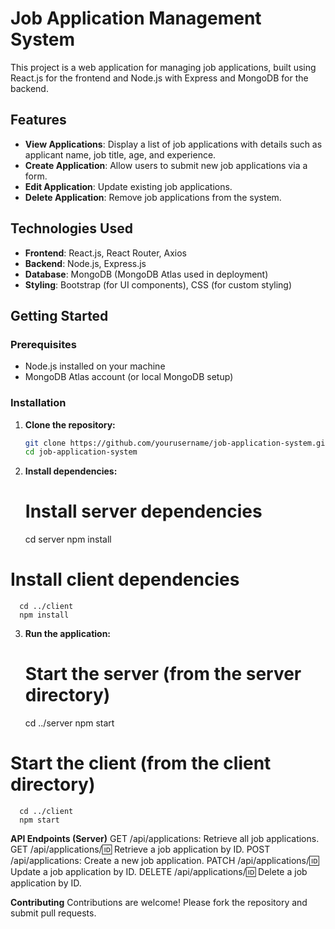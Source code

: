 # Job Application Management System

This project is a web application for managing job applications, built using React.js for the frontend and Node.js with Express and MongoDB for the backend.

## Features

- **View Applications**: Display a list of job applications with details such as applicant name, job title, age, and experience.
- **Create Application**: Allow users to submit new job applications via a form.
- **Edit Application**: Update existing job applications.
- **Delete Application**: Remove job applications from the system.

## Technologies Used

- **Frontend**: React.js, React Router, Axios
- **Backend**: Node.js, Express.js
- **Database**: MongoDB (MongoDB Atlas used in deployment)
- **Styling**: Bootstrap (for UI components), CSS (for custom styling)

## Getting Started

### Prerequisites

- Node.js installed on your machine
- MongoDB Atlas account (or local MongoDB setup)

### Installation

1. **Clone the repository:**

   ```bash
   git clone https://github.com/yourusername/job-application-system.git
   cd job-application-system
2. **Install dependencies:**
   # Install server dependencies
      cd server
      npm install

# Install client dependencies
      cd ../client
      npm install
3. **Run the application:**
   # Start the server (from the server directory)
      cd ../server
      npm start

# Start the client (from the client directory)
      cd ../client
      npm start

**API Endpoints (Server)**
GET /api/applications: Retrieve all job applications.
GET /api/applications/:id: Retrieve a job application by ID.
POST /api/applications: Create a new job application.
PATCH /api/applications/:id: Update a job application by ID.
DELETE /api/applications/:id: Delete a job application by ID.

**Contributing**
Contributions are welcome! Please fork the repository and submit pull requests.
